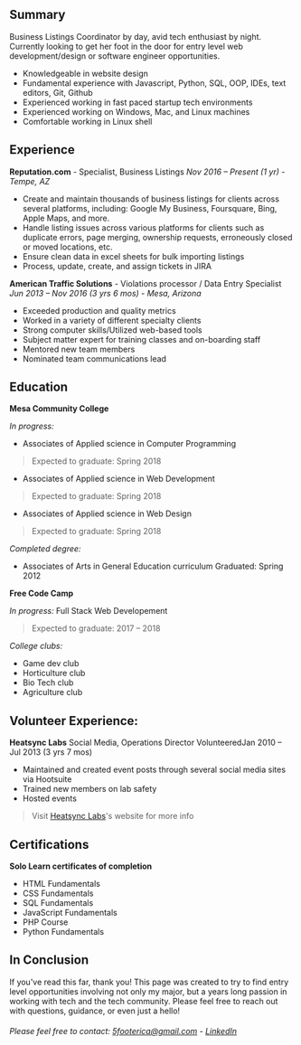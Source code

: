 ## Summary
Business Listings Coordinator by day, avid tech enthusiast by night. Currently looking to get her foot in the door for entry level web development/design or software engineer opportunities.
- Knowledgeable in website design
- Fundamental experience with Javascript, Python, SQL, OOP, IDEs, text editors, Git, Github
- Experienced working in fast paced startup tech environments
- Experienced working on Windows, Mac, and Linux machines
- Comfortable working in Linux shell

## Experience

**Reputation.com** - Specialist, Business Listings
_Nov 2016 – Present (1 yr) - Tempe, AZ_
- Create and maintain thousands of business listings for clients across several platforms, including: Google My Business, Foursquare, Bing, Apple Maps, and more.
- Handle listing issues across various platforms for clients such as duplicate errors, page merging, ownership requests, erroneously closed or moved locations, etc.
- Ensure clean data in excel sheets for bulk importing listings
- Process, update, create, and assign tickets in JIRA

**American Traffic Solutions** - Violations processor / Data Entry Specialist
_Jun 2013 – Nov 2016 (3 yrs 6 mos) - Mesa, Arizona_
- Exceeded production and quality metrics
- Worked in a variety of different specialty clients
- Strong computer skills/Utilized web-based tools
- Subject matter expert for training classes and on-boarding staff
- Mentored new team members 
- Nominated team communications lead

## Education
**Mesa Community College**

_In progress:_
- Associates of Applied science in Computer Programming
> Expected to graduate: Spring 2018
- Associates of Applied science in Web Development
> Expected to graduate: Spring 2018
- Associates of Applied science in Web Design
> Expected to graduate: Spring 2018

_Completed degree:_
- Associates of Arts in General Education curriculum
Graduated: Spring 2012

**Free Code Camp**

_In progress:_
Full Stack Web Developement
> Expected to graduate: 2017 – 2018

_College clubs:_
- Game dev club
- Horticulture club 
- Bio Tech club
- Agriculture club

## Volunteer Experience:
**Heatsync Labs**
Social Media, Operations Director
VolunteeredJan 2010 – Jul 2013 (3 yrs 7 mos)
- Maintained and created event posts through several social media sites via Hootsuite
- Trained new members on lab safety
- Hosted events
> Visit [Heatsync Labs](http://www.heatsynclabs.org/)'s website for more info 

## Certifications
**Solo Learn certificates of completion**
- HTML Fundamentals
- CSS Fundamentals
- SQL Fundamentals
- JavaScript Fundamentals 
- PHP Course
- Python Fundamentals


## In Conclusion

If you've read this far, thank you! This page was created to try to find entry level opportunities involving not only my major, but a years long passion in working with tech and the tech community. Please feel free to reach out with questions, guidance, or even just a hello! 
###### Please feel free to contact: 5footerica@gmail.com - [LinkedIn](https://www.linkedin.com/in/ericaweems/)
